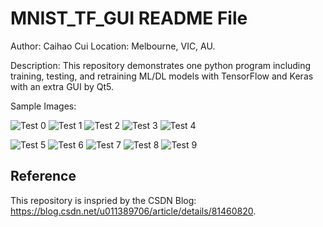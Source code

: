 # MNIST_TF_GUI README File
Author: Caihao Cui
Location: Melbourne, VIC, AU.

Description: This repository demonstrates one python program including training, testing, and retraining ML/DL models with TensorFlow and Keras with an extra GUI by Qt5.
 
Sample Images:

![Test 0](images\GUI_Test_Input_0.PNG) 
![Test 1](images\GUI_Test_Input_1.PNG)
![Test 2](images\GUI_Test_Input_2.PNG)
![Test 3](images\GUI_Test_Input_3.PNG)
![Test 4](images\GUI_Test_Input_4.PNG)

![Test 5](images\GUI_Test_Input_5.PNG)
![Test 6](images\GUI_Test_Input_6.PNG)
![Test 7](images\GUI_Test_Input_7.PNG)
![Test 8](images\GUI_Test_Input_8.PNG)
![Test 9](images\GUI_Test_Input_9.PNG)


## Reference
This repository is inspried by the CSDN Blog: https://blog.csdn.net/u011389706/article/details/81460820.